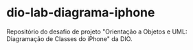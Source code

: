 # dio-lab-diagrama-iphone
Repositório do desafio de projeto "Orientação a Objetos e UML: Diagramação de Classes do iPhone" da DIO.
